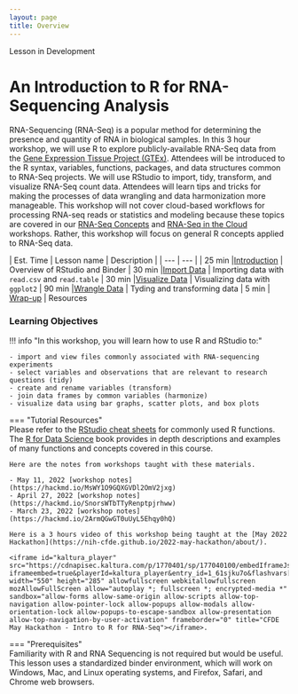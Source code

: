 ```yaml
---
layout: page
title: Overview
---
```


<div class="banner"><span class="banner-text">Lesson in Development</span></div>


An Introduction to R for RNA-Sequencing Analysis
================================================

RNA-Sequencing (RNA-Seq) is a popular method for
determining the presence and quantity of RNA in biological samples. In
this 3 hour workshop, we will use R to explore publicly-available
RNA-Seq data from the [Gene Expression Tissue Project
(GTEx)](https://gtexportal.org/home/). Attendees will be introduced to
the R syntax, variables, functions, packages, and data structures common
to RNA-Seq projects. We will use RStudio to import, tidy, transform, and
visualize RNA-Seq count data. Attendees will learn tips and tricks for
making the processes of data wrangling and data harmonization more
manageable. This workshop will not cover cloud-based workflows for
processing RNA-seq reads or statistics and modeling because these topics
are covered in our [RNA-Seq Concepts](https://osf.io/kj5av/) and
[RNA-Seq in the
Cloud](https://training.nih-cfde.org/en/latest/Bioinformatic-Analyses/RNAseq-on-Cavatica/rna_seq_1/)
workshops. Rather, this workshop will focus on general R concepts
applied to RNA-Seq data. 

| Est. Time | Lesson name | Description |
| --- | --- | 
| 25 min |[Introduction](./intro.md) | Overview of RStudio and Binder
| 30 min |[Import Data](./import.md) | Importing data with `read.csv` and `read.table`
| 30 min |[Visualize Data](./visualize.md) | Visualizing data with `ggplot2`
| 90 min |[Wrangle Data](./wrangle.md) | Tyding and transforming data
| 5 min | [Wrap-up](./wrapup.md) | Resources

### Learning Objectives

!!! info "In this workshop, you will learn how to use R and RStudio to:"

    - import and view files commonly associated with RNA-sequencing experiments
    - select variables and observations that are relevant to research questions (tidy)
    - create and rename variables (transform)
    - join data frames by common variables (harmonize)
    - visualize data using bar graphs, scatter plots, and box plots


=== "Tutorial Resources"  
    Please refer to the [RStudio cheat sheets](https://www.rstudio.com/resources/cheatsheets/) for commonly used R functions. The [R for Data Science](https://r4ds.had.co.nz/) book provides in depth descriptions and examples of many functions and concepts covered in this course.
    
    Here are the notes from workshops taught with these materials.
    
    - May 11, 2022 [workshop notes](https://hackmd.io/MsWY1O9GQXGVDl2OmV2jxg)
    - April 27, 2022 [workshop notes](https://hackmd.io/SnorsWTbTTyRenptpjrhww)
    - March 23, 2022 [workshop notes](https://hackmd.io/2ArmQGwGT0uUyL5Ehqy0hQ)

    Here is a 3 hours video of this workshop being taught at the [May 2022 Hackathon](https://nih-cfde.github.io/2022-may-hackathon/about/).

    <iframe id="kaltura_player" src="https://cdnapisec.kaltura.com/p/1770401/sp/177040100/embedIframeJs/uiconf_id/29032722/partner_id/1770401?iframeembed=true&playerId=kaltura_player&entry_id=1_61sjku7o&flashvars[localizationCode]=en&flashvars[leadWithHTML5]=true&flashvars[sideBarContainer.plugin]=true&flashvars[sideBarContainer.position]=left&flashvars[sideBarContainer.clickToClose]=true&flashvars[chapters.plugin]=true&flashvars[chapters.layout]=vertical&flashvars[chapters.thumbnailRotator]=false&flashvars[streamSelector.plugin]=true&flashvars[EmbedPlayer.SpinnerTarget]=videoHolder&flashvars[dualScreen.plugin]=true&flashvars[Kaltura.addCrossoriginToIframe]=true&&wid=1_7ufv4tsl" width="550" height="285" allowfullscreen webkitallowfullscreen mozAllowFullScreen allow="autoplay *; fullscreen *; encrypted-media *" sandbox="allow-forms allow-same-origin allow-scripts allow-top-navigation allow-pointer-lock allow-popups allow-modals allow-orientation-lock allow-popups-to-escape-sandbox allow-presentation allow-top-navigation-by-user-activation" frameborder="0" title="CFDE May Hackathon - Intro to R for RNA-Seq"></iframe>. 

=== "Prerequisites"  
    Familiarity with R and RNA Sequencing is not required but would be useful. This lesson uses a standardized binder environment, which will work on Windows, Mac, and Linux operating systems, and Firefox, Safari, and Chrome web browsers.

